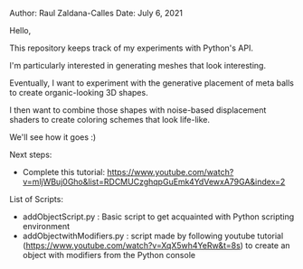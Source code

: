 Author: Raul Zaldana-Calles
Date: July 6, 2021

Hello,

This repository keeps track of my experiments with Python's API.

I'm particularly interested in generating meshes that look interesting.

Eventually, I want to experiment with the generative placement of meta balls to create organic-looking 3D shapes.

I then want to combine those shapes with noise-based displacement shaders to create coloring schemes that look life-like.

We'll see how it goes :)

Next steps:
- Complete this tutorial: https://www.youtube.com/watch?v=mljWBuj0Gho&list=RDCMUCzghqpGuEmk4YdVewxA79GA&index=2

List of Scripts:

- addObjectScript.py : 
    Basic script to get acquainted with Python scripting environment
- addObjectwithModifiers.py : 
    script made by following youtube tutorial (https://www.youtube.com/watch?v=XqX5wh4YeRw&t=8s) to create an object with modifiers from the Python console


